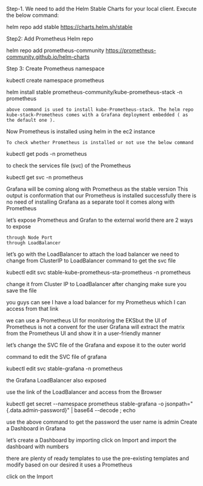 Step-1. We need to add the Helm Stable Charts for your local client. Execute the below command:

helm repo add stable https://charts.helm.sh/stable

Step2: Add Prometheus Helm repo

helm repo add prometheus-community https://prometheus-community.github.io/helm-charts

Step 3: Create Prometheus namespace

kubectl create namespace prometheus

helm install stable prometheus-community/kube-prometheus-stack -n prometheus

    above command is used to install kube-Prometheus-stack. The helm repo kube-stack-Prometheus comes with a Grafana deployment embedded ( as the default one ).

Now Prometheus is installed using helm in the ec2 instance

    To check whether Prometheus is installed or not use the below command

kubectl get pods -n prometheus

to check the services file (svc) of the Prometheus

kubectl get svc -n prometheus

Grafana will be coming along with Prometheus as the stable version
This output is conformation that our Prometheus is installed successfully
there is no need of installing Grafana as a separate tool it comes along with Prometheus

let’s expose Prometheus and Grafan to the external world
there are 2 ways to expose

    through Node Port
    through LoadBalancer

let’s go with the LoadBalancer
to attach the load balancer we need to change from ClusterIP to LoadBalancer
command to get the svc file

kubectl edit svc stable-kube-prometheus-sta-prometheus -n prometheus

change it from Cluster IP to LoadBalancer after changing make sure you save the file

you guys can see I have a load balancer for my Prometheus which I can access from that link

we can use a Prometheus UI for monitoring the EKSbut the UI of Prometheus is not a convent for the user Grafana will extract the matrix from the Prometheus UI and show it in a user-friendly manner

let’s change the SVC file of the Grafana and expose it to the outer world

command to edit the SVC file of grafana

kubectl edit svc stable-grafana -n prometheus

the Grafana LoadBalancer also exposed

use the link of the LoadBalancer and access from the Browser

kubectl get secret --namespace prometheus stable-grafana -o jsonpath="{.data.admin-password}" | base64 --decode ; echo

use the above command to get the password
the user name is admin
Create a Dashboard in Grafana

let’s create a Dashboard by importing
click on Import and import the dashboard with numbers

there are plenty of ready templates to use the pre-existing templates and modify based on our desired
it uses a Prometheus

click on the Import

